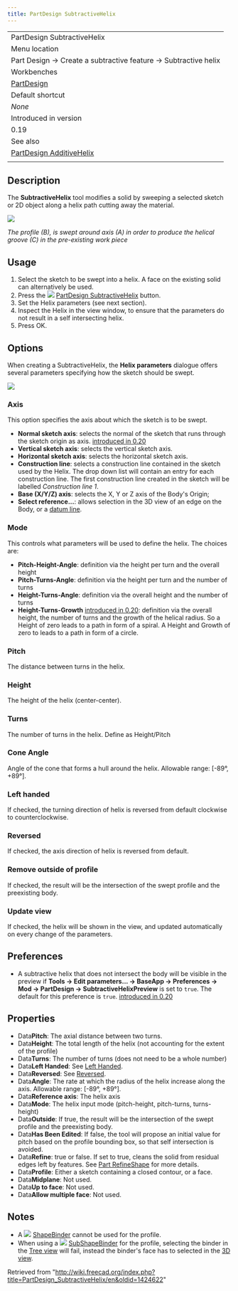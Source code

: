 ```yaml
---
title: PartDesign SubtractiveHelix
---
```


|                                                                                  |
| -------------------------------------------------------------------------------- |
| PartDesign SubtractiveHelix                                                      |
| Menu location                                                                    |
| Part Design → Create a subtractive feature → Subtractive helix                   |
| Workbenches                                                                      |
| [PartDesign](/PartDesign_Workbench "PartDesign Workbench")                       |
| Default shortcut                                                                 |
| _None_                                                                           |
| Introduced in version                                                            |
| 0.19                                                                             |
| See also                                                                         |
| [PartDesign AdditiveHelix](/PartDesign_AdditiveHelix "PartDesign AdditiveHelix") |
|                                                                                  |

## Description

The **SubtractiveHelix** tool modifies a solid by sweeping a selected sketch or 2D object along a helix path cutting away the material.

![](/images/PartDesign_SubtractiveHelix_example_overview.png)

_The profile (B), is swept around axis (A) in order to produce the helical groove (C) in the pre-existing work piece_

## Usage

1. Select the sketch to be swept into a helix. A face on the existing solid can alternatively be used.
2. Press the ![](/images/PartDesign_SubtractiveHelix.svg) [PartDesign SubtractiveHelix](/PartDesign_SubtractiveHelix "PartDesign SubtractiveHelix") button.
3. Set the Helix parameters (see next section).
4. Inspect the Helix in the view window, to ensure that the parameters do not result in a self intersecting helix.
5. Press OK.

## Options

When creating a SubtractiveHelix, the **Helix parameters** dialogue offers several parameters specifying how the sketch should be swept.

![](/images/PartDesign_SubtractiveHelix_taskpanel.png)

### Axis

This option specifies the axis about which the sketch is to be swept.

- **Normal sketch axis**: selects the normal of the sketch that runs through the sketch origin as axis. [introduced in 0.20](/Release_notes_0.20 "Release notes 0.20")
- **Vertical sketch axis**: selects the vertical sketch axis.
- **Horizontal sketch axis**: selects the horizontal sketch axis.
- **Construction line**: selects a construction line contained in the sketch used by the Helix. The drop down list will contain an entry for each construction line. The first construction line created in the sketch will be labelled _Construction line 1_.
- **Base (X/Y/Z) axis**: selects the X, Y or Z axis of the Body's Origin;
- **Select reference...**: allows selection in the 3D view of an edge on the Body, or a [datum line](/PartDesign_Line "PartDesign Line").

### Mode

This controls what parameters will be used to define the helix. The choices are:

- **Pitch-Height-Angle**: definition via the height per turn and the overall height
- **Pitch-Turns-Angle**: definition via the height per turn and the number of turns
- **Height-Turns-Angle**: definition via the overall height and the number of turns
- **Height-Turns-Growth** [introduced in 0.20](/Release_notes_0.20 "Release notes 0.20"): definition via the overall height, the number of turns and the growth of the helical radius. So a Height of zero leads to a path in form of a spiral. A Height and Growth of zero to leads to a path in form of a circle.

### Pitch

The distance between turns in the helix.

### Height

The height of the helix (center-center).

### Turns

The number of turns in the helix. Define as Height/Pitch

### Cone Angle

Angle of the cone that forms a hull around the helix. Allowable range: [-89°, +89°].

### Left handed

If checked, the turning direction of helix is reversed from default clockwise to counterclockwise.

### Reversed

If checked, the axis direction of helix is reversed from default.

### Remove outside of profile

If checked, the result will be the intersection of the swept profile and the preexisting body.

### Update view

If checked, the helix will be shown in the view, and updated automatically on every change of the parameters.

## Preferences

- A subtractive helix that does not intersect the body will be visible in the preview if **Tools → Edit parameters... → BaseApp → Preferences → Mod → PartDesign → SubtractiveHelixPreview** is set to `true`. The default for this preference is `true`. [introduced in 0.20](/Release_notes_0.20 "Release notes 0.20")

## Properties

- Data**Pitch**: The axial distance between two turns.
- Data**Height**: The total length of the helix (not accounting for the extent of the profile)
- Data**Turns**: The number of turns (does not need to be a whole number)
- Data**Left Handed**: See [Left Handed](#Left_handed).
- Data**Reversed**: See [Reversed](#Reversed).
- Data**Angle**: The rate at which the radius of the helix increase along the axis. Allowable range: [-89°, +89°].
- Data**Reference axis**: The helix axis
- Data**Mode**: The helix input mode (pitch-height, pitch-turns, turns-height)
- Data**Outside**: If true, the result will be the intersection of the swept profile and the preexisting body.
- Data**Has Been Edited**: If false, the tool will propose an initial value for pitch based on the profile bounding box, so that self intersection is avoided.
- Data**Refine**: true or false. If set to true, cleans the solid from residual edges left by features. See [Part RefineShape](/Part_RefineShape "Part RefineShape") for more details.
- Data**Profile**: Either a sketch containing a closed contour, or a face.
- Data**Midplane**: Not used.
- Data**Up to face**: Not used.
- Data**Allow multiple face**: Not used.

## Notes

- A ![](/images/PartDesign_ShapeBinder.svg) [ShapeBinder](/PartDesign_ShapeBinder "PartDesign ShapeBinder") cannot be used for the profile.
- When using a ![](/images/d/d2/PartDesign_SubShapeBinder.svg) [SubShapeBinder](/PartDesign_SubShapeBinder "PartDesign SubShapeBinder") for the profile, selecting the binder in the [Tree view](/Tree_view "Tree view") will fail, instead the binder's face has to selected in the [3D view](/3D_view "3D view").

Retrieved from "<http://wiki.freecad.org/index.php?title=PartDesign_SubtractiveHelix/en&oldid=1424622>"
